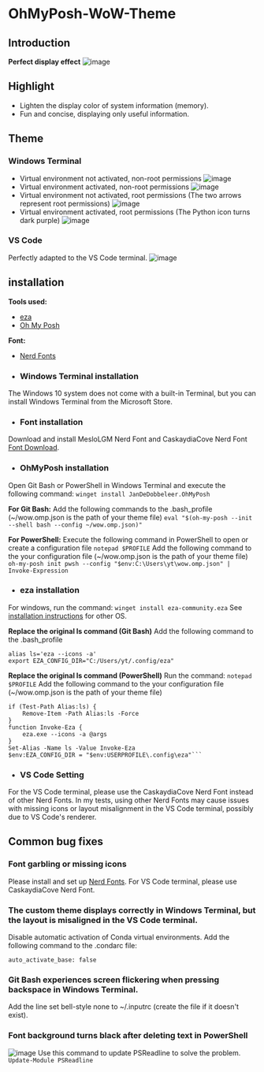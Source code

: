 # OhMyPosh-WoW-Theme
## Introduction
**Perfect display effect**
![image](https://github.com/user-attachments/assets/b649e474-c54a-47a3-aa25-daa3f3bf75d1)

## Highlight
- Lighten the display color of system information (memory).
- Fun and concise, displaying only useful information.

## Theme
### Windows Terminal
- Virtual environment not activated, non-root permissions
![image](https://github.com/user-attachments/assets/8428b2a8-be89-41b2-bed9-9446b092c521)
- Virtual environment activated, non-root permissions
![image](https://github.com/user-attachments/assets/156b1e4f-fca6-421d-9c74-34a2ae2f6e35)
- Virtual environment not activated, root permissions (The two arrows represent root permissions)
![image](https://github.com/user-attachments/assets/d3f6ba30-14b8-46d1-90ee-a55153cad5e0)
- Virtual environment activated, root permissions (The Python icon turns dark purple)
![image](https://github.com/user-attachments/assets/7235b07a-8186-43d9-9990-8f99de0915a5)

### VS Code
Perfectly adapted to the VS Code terminal.
![image](https://github.com/user-attachments/assets/7ab08bd8-fd07-4ff7-ac13-7152bfd46359)

## installation
**Tools used:**
- [eza](https://github.com/eza-community/eza?tab=readme-ov-file)
- [Oh My Posh](https://github.com/JanDeDobbeleer/oh-my-posh)

**Font:**
- [Nerd Fonts](https://www.nerdfonts.com/)

- ### Windows Terminal installation
The Windows 10 system does not come with a built-in Terminal, but you can install Windows Terminal from the Microsoft Store.

- ### Font installation
Download and install MesloLGM Nerd Font and CaskaydiaCove Nerd Font [Font Download](https://www.nerdfonts.com/).

- ### OhMyPosh installation
Open Git Bash or PowerShell in Windows Terminal and execute the following command:
```winget install JanDeDobbeleer.OhMyPosh```

**For Git Bash:**
Add the following commands to the .bash_profile (~/wow.omp.json is the path of your theme file)
```eval "$(oh-my-posh --init --shell bash --config ~/wow.omp.json)" ```

**For PowerShell:**
Execute the following command in PowerShell to open or create a configuration file
```notepad $PROFILE```
Add the following command to the your configuration file (~/wow.omp.json is the path of your theme file)
```oh-my-posh init pwsh --config "$env:C:\Users\yt\wow.omp.json" | Invoke-Expression```

- ### eza installation
For windows, run the command:
```winget install eza-community.eza```
See [installation instructions](https://github.com/eza-community/eza?tab=readme-ov-file) for other OS.

**Replace the original ls command (Git Bash)**
Add the following command to the .bash_profile
```
alias ls='eza --icons -a'
export EZA_CONFIG_DIR="C:/Users/yt/.config/eza"
```
**Replace the original ls command (PowerShell)**
Run the command:
```notepad $PROFILE```
Add the following command to the your configuration file (~/wow.omp.json is the path of your theme file)
```
if (Test-Path Alias:ls) {
    Remove-Item -Path Alias:ls -Force
}
function Invoke-Eza {
    eza.exe --icons -a @args
}
Set-Alias -Name ls -Value Invoke-Eza
$env:EZA_CONFIG_DIR = "$env:USERPROFILE\.config\eza"```
```
- ### VS Code Setting
For the VS Code terminal, please use the CaskaydiaCove Nerd Font instead of other Nerd Fonts. In my tests, using other Nerd Fonts may cause issues with missing icons or layout misalignment in the VS Code terminal, possibly due to VS Code's renderer.

## Common bug fixes
### Font garbling or missing icons
Please install and set up [Nerd Fonts](https://www.nerdfonts.com/). For VS Code terminal, please use CaskaydiaCove Nerd Font.

### The custom theme displays correctly in Windows Terminal, but the layout is misaligned in the VS Code terminal.
Disable automatic activation of Conda virtual environments.
Add the following command to the .condarc file:
```
auto_activate_base: false
```

### Git Bash experiences screen flickering when pressing backspace in Windows Terminal.
Add the line set bell-style none to ~/.inputrc (create the file if it doesn't exist).

### Font background turns black after deleting text in PowerShell
![image](https://github.com/user-attachments/assets/f14232cc-47a3-452d-b144-6364d8978869)
Use this command to update PSReadline to solve the problem.
```Update-Module PSReadline```

